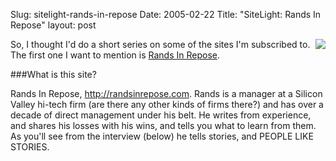 Slug: sitelight-rands-in-repose
Date: 2005-02-22
Title: "SiteLight: Rands In Repose"
layout: post

<a href="http://redmonk.net/category/sitelight/"><img class="at-xid-6a010534988cd3970b0120a5b360ef970c" src="https://steveivy.typepad.com/.a/6a010534988cd3970b0120a5b360ef970c-pi" style="float: right; padding-left: 7px; border:none;" /></a>
So, I thought I&#39;d do a short series on some of the sites I&#39;m subscribed to. The first one I want to mention is <a href="http://www.randsinrepose.com/">Rands In Repose</a>.

###What is this site?

Rands In Repose, <a href="http://randsinrepose.com">http://randsinrepose.com</a>. Rands is a manager at a Silicon Valley hi-tech firm (are there any other kinds of firms there?) and has over a decade of direct management under his belt. He writes from experience, and shares his losses with his wins, and tells you what to learn from them. As you&#39;ll see from the interview (below) he tells stories, and PEOPLE LIKE STORIES.


